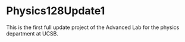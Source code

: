 # Physics128Update1
This is the first full update project of the Advanced Lab for the physics department at UCSB. 
